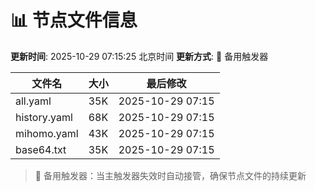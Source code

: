 # 📊 节点文件信息

**更新时间**: 2025-10-29 07:15:25 北京时间
**更新方式**: 🔄 备用触发器

| 文件名 | 大小 | 最后修改 |
|--------|------|----------|
| all.yaml | 35K | 2025-10-29 07:15 |
| history.yaml | 68K | 2025-10-29 07:15 |
| mihomo.yaml | 43K | 2025-10-29 07:15 |
| base64.txt | 35K | 2025-10-29 07:15 |

> 🔄 备用触发器：当主触发器失效时自动接管，确保节点文件的持续更新
